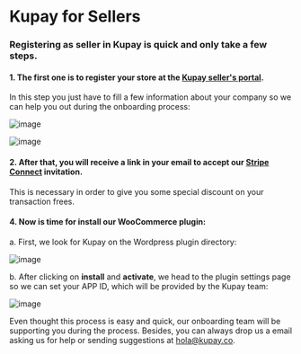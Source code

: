 # Kupay for Sellers

### Registering as seller in Kupay is quick and only take a few steps.


#### 1. The first one is to register your store at the [Kupay seller's portal](https://kupay.co/sellers).

In this step you just have to fill a few information about your company so we can help you out during the onboarding process:

![image](https://user-images.githubusercontent.com/11269391/140507673-f668247d-9f1a-4c30-9e67-7bbdf2caecb8.png)

![image](https://user-images.githubusercontent.com/11269391/140507614-ea3a93d2-61e9-44ba-b071-02cb2fbdf1ad.png)


#### 2. After that, you will receive a link in your email to accept our [Stripe Connect](https://stripe.com/en-gb-es/connect) invitation. 

This is necessary in order to give you some special discount on your transaction frees.

#### 4. Now is time for install our WooCommerce plugin:

a. First, we look for Kupay on the Wordpress plugin directory:

![image](https://user-images.githubusercontent.com/11269391/140509076-0ec11422-05de-4eb5-9575-72d7867d8a65.png)

b. After clicking on **install** and **activate**, we head to the plugin settings page so we can set your APP ID, which will be provided by the Kupay team:


![image](https://user-images.githubusercontent.com/11269391/140509466-a29c5658-cf26-4bbe-80be-3d6574325406.png)


Even thought this process is easy and quick, our onboarding team will be supporting you during the process. Besides, you can always drop us a email asking us for help or sending suggestions at [hola@kupay.co](mailto:hola@kupay.co).
